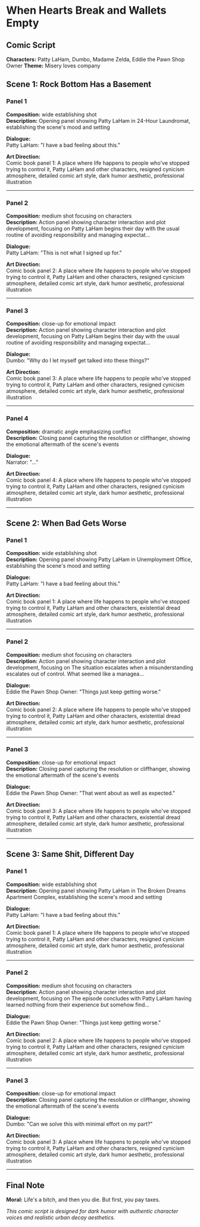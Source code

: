 # When Hearts Break and Wallets Empty
## Comic Script

**Characters:** Patty LaHam, Dumbo, Madame Zelda, Eddie the Pawn Shop Owner
**Theme:** Misery loves company


## Scene 1: Rock Bottom Has a Basement


### Panel 1

**Composition:** wide establishing shot  
**Description:** Opening panel showing Patty LaHam in 24-Hour Laundromat, establishing the scene's mood and setting

**Dialogue:**  
Patty LaHam: "I have a bad feeling about this."

**Art Direction:**  
Comic book panel 1: A place where life happens to people who've stopped trying to control it, Patty LaHam and other characters, resigned cynicism atmosphere, detailed comic art style, dark humor aesthetic, professional illustration

---

### Panel 2

**Composition:** medium shot focusing on characters  
**Description:** Action panel showing character interaction and plot development, focusing on Patty LaHam begins their day with the usual routine of avoiding responsibility and managing expectat...

**Dialogue:**  
Patty LaHam: "This is not what I signed up for."

**Art Direction:**  
Comic book panel 2: A place where life happens to people who've stopped trying to control it, Patty LaHam and other characters, resigned cynicism atmosphere, detailed comic art style, dark humor aesthetic, professional illustration

---

### Panel 3

**Composition:** close-up for emotional impact  
**Description:** Action panel showing character interaction and plot development, focusing on Patty LaHam begins their day with the usual routine of avoiding responsibility and managing expectat...

**Dialogue:**  
Dumbo: "Why do I let myself get talked into these things?"

**Art Direction:**  
Comic book panel 3: A place where life happens to people who've stopped trying to control it, Patty LaHam and other characters, resigned cynicism atmosphere, detailed comic art style, dark humor aesthetic, professional illustration

---

### Panel 4

**Composition:** dramatic angle emphasizing conflict  
**Description:** Closing panel capturing the resolution or cliffhanger, showing the emotional aftermath of the scene's events

**Dialogue:**  
Narrator: "..."

**Art Direction:**  
Comic book panel 4: A place where life happens to people who've stopped trying to control it, Patty LaHam and other characters, resigned cynicism atmosphere, detailed comic art style, dark humor aesthetic, professional illustration

---

## Scene 2: When Bad Gets Worse


### Panel 1

**Composition:** wide establishing shot  
**Description:** Opening panel showing Patty LaHam in Unemployment Office, establishing the scene's mood and setting

**Dialogue:**  
Patty LaHam: "I have a bad feeling about this."

**Art Direction:**  
Comic book panel 1: A place where life happens to people who've stopped trying to control it, Patty LaHam and other characters, existential dread atmosphere, detailed comic art style, dark humor aesthetic, professional illustration

---

### Panel 2

**Composition:** medium shot focusing on characters  
**Description:** Action panel showing character interaction and plot development, focusing on The situation escalates when a misunderstanding escalates out of control. What seemed like a managea...

**Dialogue:**  
Eddie the Pawn Shop Owner: "Things just keep getting worse."

**Art Direction:**  
Comic book panel 2: A place where life happens to people who've stopped trying to control it, Patty LaHam and other characters, existential dread atmosphere, detailed comic art style, dark humor aesthetic, professional illustration

---

### Panel 3

**Composition:** close-up for emotional impact  
**Description:** Closing panel capturing the resolution or cliffhanger, showing the emotional aftermath of the scene's events

**Dialogue:**  
Eddie the Pawn Shop Owner: "That went about as well as expected."

**Art Direction:**  
Comic book panel 3: A place where life happens to people who've stopped trying to control it, Patty LaHam and other characters, existential dread atmosphere, detailed comic art style, dark humor aesthetic, professional illustration

---

## Scene 3: Same Shit, Different Day


### Panel 1

**Composition:** wide establishing shot  
**Description:** Opening panel showing Patty LaHam in The Broken Dreams Apartment Complex, establishing the scene's mood and setting

**Dialogue:**  
Patty LaHam: "I have a bad feeling about this."

**Art Direction:**  
Comic book panel 1: A place where life happens to people who've stopped trying to control it, Patty LaHam and other characters, resigned cynicism atmosphere, detailed comic art style, dark humor aesthetic, professional illustration

---

### Panel 2

**Composition:** medium shot focusing on characters  
**Description:** Action panel showing character interaction and plot development, focusing on The episode concludes with Patty LaHam having learned nothing from their experience but somehow find...

**Dialogue:**  
Eddie the Pawn Shop Owner: "Things just keep getting worse."

**Art Direction:**  
Comic book panel 2: A place where life happens to people who've stopped trying to control it, Patty LaHam and other characters, resigned cynicism atmosphere, detailed comic art style, dark humor aesthetic, professional illustration

---

### Panel 3

**Composition:** close-up for emotional impact  
**Description:** Closing panel capturing the resolution or cliffhanger, showing the emotional aftermath of the scene's events

**Dialogue:**  
Dumbo: "Can we solve this with minimal effort on my part?"

**Art Direction:**  
Comic book panel 3: A place where life happens to people who've stopped trying to control it, Patty LaHam and other characters, resigned cynicism atmosphere, detailed comic art style, dark humor aesthetic, professional illustration

---

## Final Note
**Moral:** Life's a bitch, and then you die. But first, you pay taxes.

*This comic script is designed for dark humor with authentic character voices and realistic urban decay aesthetics.*
